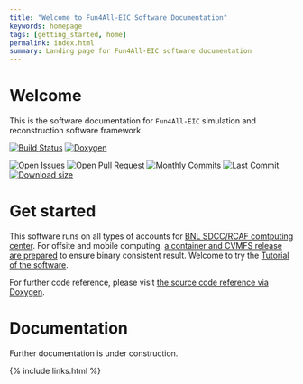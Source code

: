 ```yaml
---
title: "Welcome to Fun4All-EIC Software Documentation"
keywords: homepage
tags: [getting_started, home]
permalink: index.html
summary: Landing page for Fun4All-EIC software documentation
---
```



# Welcome

This is the software documentation for `Fun4All-EIC` simulation and reconstruction software framework. 

[![Build Status](https://web.racf.bnl.gov/jenkins-sphenix/buildStatus/icon?job=sPHENIX/sPHENIX_CoreSoftware_MasterBranch)](https://web.racf.bnl.gov/jenkins-sphenix/job/sPHENIX/job/sPHENIX_CoreSoftware_MasterBranch/)
[![Doxygen](https://img.shields.io/badge/code%20reference-Doxygen-green.svg)](https://www.phenix.bnl.gov/WWW/sPHENIX/doxygen/html/)

[![Open Issues](https://img.shields.io/github/issues/sPHENIX-Collaboration/coresoftware.svg)](https://github.com/sPHENIX-Collaboration/coresoftware/issues)
[![Open Pull Request](https://img.shields.io/github/issues-pr/sPHENIX-Collaboration/coresoftware.svg)](https://github.com/sPHENIX-Collaboration/coresoftware/pulls)
[![Monthly Commits](https://img.shields.io/github/commit-activity/m/sPHENIX-Collaboration/coresoftware.svg)](https://github.com/sPHENIX-Collaboration/coresoftware/commits/master)
[![Last Commit](https://img.shields.io/github/last-commit/sPHENIX-Collaboration/coresoftware.svg)](https://github.com/sPHENIX-Collaboration/coresoftware/commits/master)
[![Download size](https://img.shields.io/github/languages/code-size/sPHENIX-Collaboration/coresoftware.svg)](https://github.com/sPHENIX-Collaboration/coresoftware/archive/master.zip)

# Get started

This software runs on all types of accounts for [BNL SDCC/RCAF comtputing center](https://www.racf.bnl.gov/). For offsite and mobile computing, [a container and CVMFS release are prepared](https://github.com/EIC-Detector/Singularity) to ensure binary consistent result. Welcome to try the [Tutorial of the software](/tutorials_landing_page.html). 

For further code reference, please visit [the source code reference via Doxygen](/doxygen/). 

# Documentation

Further documentation is under construction. 

{% include links.html %}
